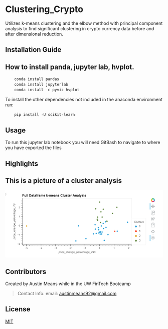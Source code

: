 # Clustering_Crypto
Utilizes k-means clustering and the elbow method with principal component analysis to find significant clustering in crypto currency data before and after dimensional reduction.

## Installation Guide



## How to install panda, jupyter lab, hvplot. 
```python
    conda install pandas
    conda install jupyterlab
    conda install -c pyviz hvplot
```

To install the other dependencies not included in the anaconda environment run:
```python
    pip install -U scikit-learn
```

## Usage

To run this jupyter lab notebook you will need  GitBash to navigate to where you have exported the files

## Highlights
## This is a picture of a cluster analysis
![dotplot](readme_images/dotplot.png)
## Contributors

Created by Austin Means while in the UW FinTech Bootcamp
> Contact Info:
> email: austinmeans92@gmail.com
## License

[MIT](LICENSE)

